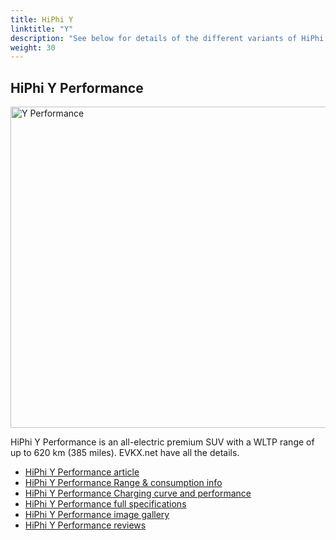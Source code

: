 ```yaml
---
title: HiPhi Y
linktitle: "Y"
description: "See below for details of the different variants of HiPhi Y"
weight: 30
---
```

## HiPhi Y Performance

<a href="/models/hiphi/y/y_performance/"><img src="https://media.evkx.net/multimedia/models/hiphi/y/y_performance/main_1_st.jpg" width="800" height="514" alt="Y Performance" ></a>

HiPhi Y Performance is an all-electric premium SUV with a WLTP range of up to 620 km (385 miles). EVKX.net have all the details. 

- [HiPhi Y Performance article](/models/hiphi/y/y_performance/)
- [HiPhi Y Performance Range & consumption info](/models/hiphi/y/y_performance//rangeandconsumption)
- [HiPhi Y Performance Charging curve and performance](/models/hiphi/y/y_performance//chargingcurve)
- [HiPhi Y Performance full specifications](/models/hiphi/y/y_performance//specifications)
- [HiPhi Y Performance image gallery](/models/hiphi/y/y_performance//gallery)
- [HiPhi Y Performance reviews](/models/hiphi/y/y_performance//reviews)

